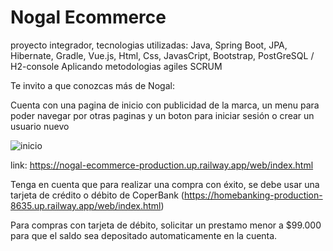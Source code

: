 # Nogal Ecommerce

proyecto integrador, tecnologias utilizadas: Java, Spring Boot, JPA, Hibernate, Gradle, Vue.js, Html, Css, JavasCript, Bootstrap, PostGreSQL / H2-console
Aplicando metodologias agiles SCRUM


Te invito a que conozcas más de Nogal:

Cuenta con una pagina de inicio con publicidad de la marca, un menu para poder navegar por otras paginas y un boton para iniciar sesión o crear un usuario nuevo

 ![inicio](https://raw.githubusercontent.com/MRDoming/Nogal-Ecommerce/main/src/main/resources/static/web/img/nogal-inicio.png)






link: https://nogal-ecommerce-production.up.railway.app/web/index.html

Tenga en cuenta que para realizar una compra con éxito, se debe usar una tarjeta de crédito o débito de CoperBank (https://homebanking-production-8635.up.railway.app/web/index.html)

Para compras con tarjeta de débito, solicitar un prestamo menor a $99.000 para que el saldo sea depositado automaticamente en la cuenta.
